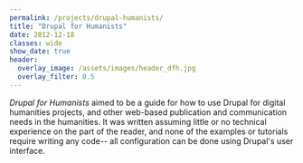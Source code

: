 ```yaml
---
permalink: /projects/drupal-humanists/
title: "Drupal for Humanists"
date: 2012-12-18
classes: wide
show_date: true
header:
  overlay_image: /assets/images/header_dfh.jpg
  overlay_filter: 0.5
---
```


*Drupal for Humanists* aimed to be a guide for how to use Drupal for digital humanities projects, and other web-based publication and communication needs in the humanities. It was written assuming little or no technical experience on the part of the reader, and none of the examples or tutorials require writing any code-- all configuration can be done using Drupal's user interface.
